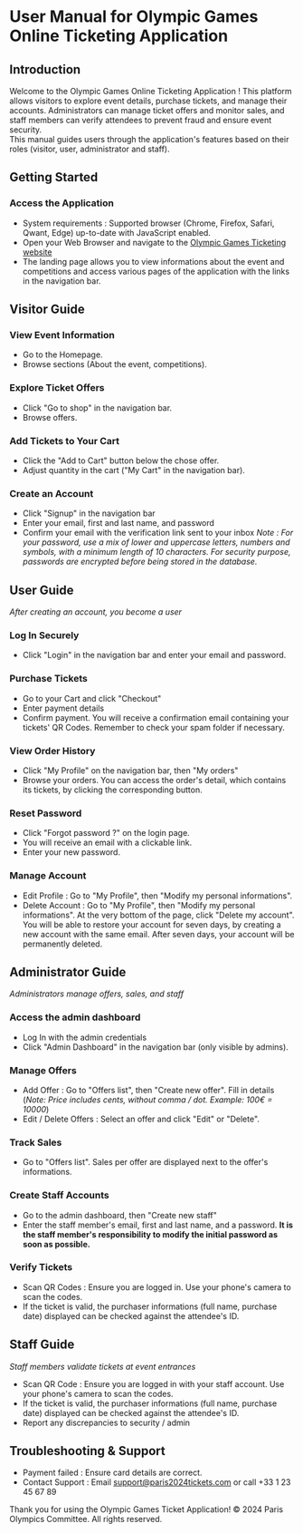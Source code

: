 # User Manual for Olympic Games Online Ticketing Application

## Introduction

Welcome to the Olympic Games Online Ticketing Application !
This platform allows visitors to explore event details, purchase tickets, and manage their accounts. Administrators can manage ticket offers and monitor sales, and staff members can verify attendees to prevent fraud and ensure event security.           
This manual guides users through the application's features based on their roles (visitor, user, administrator and staff).

## Getting Started

### Access the Application

- System requirements : Supported browser (Chrome, Firefox, Safari, Qwant, Edge) up-to-date with JavaScript enabled.
- Open your Web Browser and navigate to the [Olympic Games Ticketing website](https://studi-exam-jo.lois-kouninef.eu)
- The landing page allows you to view informations about the event and competitions and access various pages of the application with the links in the navigation bar.

## Visitor Guide

### View Event Information

- Go to the Homepage.
- Browse sections (About the event, competitions).

### Explore Ticket Offers

- Click "Go to shop" in the navigation bar.
- Browse offers.

### Add Tickets to Your Cart

- Click the "Add to Cart" button below the chose offer.
- Adjust quantity in the cart ("My Cart" in the navigation bar).

### Create an Account

- Click "Signup" in the navigation bar
- Enter your email, first and last name, and password
- Confirm your email with the verification link sent to your inbox
*Note : For your password, use a mix of lower and uppercase letters, numbers and symbols, with a minimum length of 10 characters. For security purpose, passwords are encrypted before being stored in the database.*

## User Guide
*After creating an account, you become a user*

### Log In Securely

- Click "Login" in the navigation bar and enter your email and password.

### Purchase Tickets

- Go to your Cart and click "Checkout"
- Enter payment details
- Confirm payment. You will receive a confirmation email containing your tickets' QR Codes. Remember to check your spam folder if necessary.

### View Order History

- Click "My Profile" on the navigation bar, then "My orders"
- Browse your orders. You can access the order's detail, which contains its tickets, by clicking the corresponding button.

### Reset Password

- Click "Forgot password ?" on the login page.
- You will receive an email with a clickable link.
- Enter your new password.

### Manage Account

- Edit Profile : Go to "My Profile", then "Modify my personal informations".
- Delete Account : Go to "My Profile", then "Modify my personal informations". At the very bottom of the page, click "Delete my account". You will be able to restore your account for seven days, by creating a new account with the same email. After seven days, your account will be permanently deleted.

## Administrator Guide
*Administrators manage offers, sales, and staff*

### Access the admin dashboard

- Log In with the admin credentials
- Click "Admin Dashboard" in the navigation bar (only visible by admins).

### Manage Offers

- Add Offer : Go to "Offers list", then "Create new offer". Fill in details (*Note: Price includes cents, without comma / dot. Example: 100€ = 10000*)
- Edit / Delete Offers : Select an offer and click "Edit" or "Delete".

### Track Sales

- Go to "Offers list". Sales per offer are displayed next to the offer's informations.

### Create Staff Accounts

- Go to the admin dashboard, then "Create new staff"
- Enter the staff member's email, first and last name, and a password. **It is the staff member's responsibility to modify the initial password as soon as possible.**

### Verify Tickets

- Scan QR Codes : Ensure you are logged in. Use your phone's camera to scan the codes. 
- If the ticket is valid, the purchaser informations (full name, purchase date) displayed can be checked against the attendee's ID.

## Staff Guide
*Staff members validate tickets at event entrances*

- Scan QR Code : Ensure you are logged in with your staff account. Use your phone's camera to scan the codes.
- If the ticket is valid, the purchaser informations (full name, purchase date) displayed can be checked against the attendee's ID.
- Report any discrepancies to security / admin

## Troubleshooting & Support

- Payment failed : Ensure card details are correct.
- Contact Support : Email support@paris2024tickets.com or call +33 1 23 45 67 89                     

Thank you for using the Olympic Games Ticket Application!
© 2024 Paris Olympics Committee. All rights reserved.